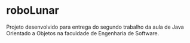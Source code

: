 # roboLunar
Projeto desenvolvido para entrega do segundo trabalho da aula de Java Orientado a Objetos na faculdade de Engenharia de Software.
